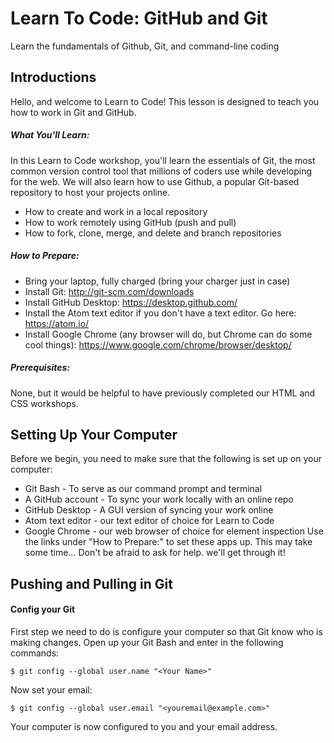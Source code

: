 # Learn To Code: GitHub and Git
Learn the fundamentals of Github, Git, and command-line coding

## Introductions
Hello, and welcome to Learn to Code! This lesson is designed to teach you how to work in Git and GitHub. 

##### What You'll Learn:
In this Learn to Code workshop, you'll learn the essentials of Git, the most common version control tool that millions of coders use while developing for the web. We will also learn how to use Github, a popular Git-based repository to host your projects online. 
- How to create and work in a local repository
- How to work remotely using GitHub (push and pull)
- How to fork, clone, merge, and delete and branch repositories

##### How to Prepare:  
- Bring your laptop, fully charged (bring your charger just in case)
- Install Git: http://git-scm.com/downloads
- Install GitHub Desktop: https://desktop.github.com/
- Install the Atom text editor if you don't have a text editor. Go here: https://atom.io/
- Install Google Chrome (any browser will do, but Chrome can do some cool things): https://www.google.com/chrome/browser/desktop/

##### Prerequisites:
None, but it would be helpful to have previously completed our HTML and CSS workshops.

## Setting Up Your Computer
Before we begin, you need to make sure that the following is set up on your computer:
- Git Bash - To serve as our command prompt and terminal
- A GitHub account - To sync your work locally with an online repo
- GitHub Desktop - A GUI version of syncing your work online
- Atom text editor - our text editor of choice for Learn to Code
- Google Chrome - our web browser of choice for element inspection
Use the links under "How to Prepare:" to set these apps up. This may take some time...
Don't be afraid to ask for help. we'll get through it!

## Pushing and Pulling in Git

#### Config your Git
First step we need to do is configure your computer so that Git know who is making changes.
Open up your Git Bash and enter in the following commands:
```
$ git config --global user.name "<Your Name>"
```
Now set your email:
```
$ git config --global user.email "<youremail@example.com>"
```
Your computer is now configured to you and your email address.


